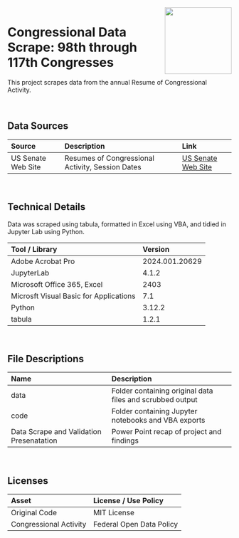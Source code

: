 <img align="right" height="150" src="https://user-images.githubusercontent.com/107127279/233161463-b4e5627d-1258-4050-80d2-d83a2abd50e7.png">

# Congressional Data Scrape: 98th through 117th Congresses
This project scrapes data from the annual Resume of Congressional Activity.

</br> 

## Data Sources

| Source                          | Description                                               | Link                                                        |
| :------------------------------ | :-------------------------------------------------------- | :---------------------------------------------------------- |
| US Senate Web Site              | Resumes of Congressional Activity, Session Dates          | [US Senate Web Site](https://www.senate.gov/)               |


</br> 

## Technical Details
Data was scraped using tabula, formatted in Excel using VBA, and tidied in Jupyter Lab using Python. </br> 

| Tool / Library  | Version |
| :-------------------------------------- | :-------------- |
| Adobe Acrobat Pro                       | 2024.001.20629  |
| JupyterLab                              | 4.1.2           |
| Microsoft Office 365, Excel             | 2403            |
| Microsft Visual Basic for Applications  | 7.1             |
| Python                                  | 3.12.2          |
| tabula                                  | 1.2.1           |


</br> 

## File Descriptions

| Name                                      | Description                                                                        |
| :---------------------------------------- | :--------------------------------------------------------------------------------- |
| data                                      | Folder containing original data files and scrubbed output                          |
| code                                      | Folder containing Jupyter notebooks and VBA exports                                |
| Data Scrape and Validation Presenatation  | Power Point recap of project and findings                                          |


</br>

## Licenses

| Asset                                    | License / Use Policy         |
| :--------------------------------------- | :--------------------------- |
| Original Code                            | MIT License                  |
| Congressional Activity                   | Federal Open Data Policy     |
